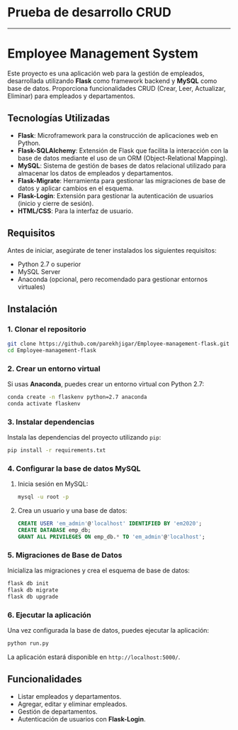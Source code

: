 # Prueba de desarrollo CRUD

---

# Employee Management System

Este proyecto es una aplicación web para la gestión de empleados, desarrollada utilizando **Flask** como framework backend y **MySQL** como base de datos. Proporciona funcionalidades CRUD (Crear, Leer, Actualizar, Eliminar) para empleados y departamentos.

## Tecnologías Utilizadas

- **Flask**: Microframework para la construcción de aplicaciones web en Python.
- **Flask-SQLAlchemy**: Extensión de Flask que facilita la interacción con la base de datos mediante el uso de un ORM (Object-Relational Mapping).
- **MySQL**: Sistema de gestión de bases de datos relacional utilizado para almacenar los datos de empleados y departamentos.
- **Flask-Migrate**: Herramienta para gestionar las migraciones de base de datos y aplicar cambios en el esquema.
- **Flask-Login**: Extensión para gestionar la autenticación de usuarios (inicio y cierre de sesión).
- **HTML/CSS**: Para la interfaz de usuario.

## Requisitos

Antes de iniciar, asegúrate de tener instalados los siguientes requisitos:

- Python 2.7 o superior
- MySQL Server
- Anaconda (opcional, pero recomendado para gestionar entornos virtuales)

## Instalación

### 1. Clonar el repositorio

```bash
git clone https://github.com/parekhjigar/Employee-management-flask.git
cd Employee-management-flask
```

### 2. Crear un entorno virtual

Si usas **Anaconda**, puedes crear un entorno virtual con Python 2.7:

```bash
conda create -n flaskenv python=2.7 anaconda
conda activate flaskenv
```

### 3. Instalar dependencias

Instala las dependencias del proyecto utilizando `pip`:

```bash
pip install -r requirements.txt
```

### 4. Configurar la base de datos MySQL

1. Inicia sesión en MySQL:
   ```bash
   mysql -u root -p
   ```

2. Crea un usuario y una base de datos:

   ```sql
   CREATE USER 'em_admin'@'localhost' IDENTIFIED BY 'em2020';
   CREATE DATABASE emp_db;
   GRANT ALL PRIVILEGES ON emp_db.* TO 'em_admin'@'localhost';
   ```

### 5. Migraciones de Base de Datos

Inicializa las migraciones y crea el esquema de base de datos:

```bash
flask db init
flask db migrate
flask db upgrade
```

### 6. Ejecutar la aplicación

Una vez configurada la base de datos, puedes ejecutar la aplicación:

```bash
python run.py
```

La aplicación estará disponible en `http://localhost:5000/`.

## Funcionalidades

- Listar empleados y departamentos.
- Agregar, editar y eliminar empleados.
- Gestión de departamentos.
- Autenticación de usuarios con **Flask-Login**.


